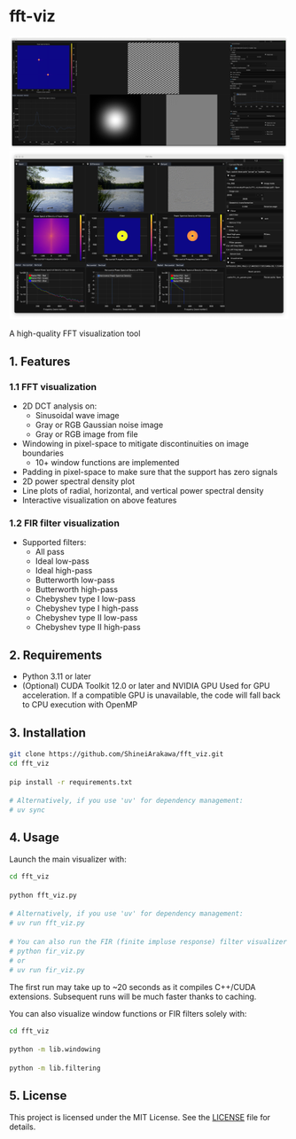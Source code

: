 # fft-viz

![teaser_fft_viz](/assets/teaser_fft_viz.png)
![teaser_fir_viz](/assets/teaser_fir_viz.png)

A high-quality FFT visualization tool

## 1. Features

### 1.1 FFT visualization

- 2D DCT analysis on:
  - Sinusoidal wave image
  - Gray or RGB Gaussian noise image
  - Gray or RGB image from file
- Windowing in pixel-space to mitigate discontinuities on image boundaries
  - 10+ window functions are implemented
- Padding in pixel-space to make sure that the support has zero signals
- 2D power spectral density plot
- Line plots of radial, horizontal, and vertical power spectral density
- Interactive visualization on above features

### 1.2 FIR filter visualization

- Supported filters:
  - All pass
  - Ideal low-pass
  - Ideal high-pass
  - Butterworth low-pass
  - Butterworth high-pass
  - Chebyshev type I low-pass
  - Chebyshev type I high-pass
  - Chebyshev type II low-pass
  - Chebyshev type II high-pass

## 2. Requirements

- Python 3.11 or later
- (Optional) CUDA Toolkit 12.0 or later and NVIDIA GPU
  Used for GPU acceleration. If a compatible GPU is unavailable, the code will fall back to CPU execution with OpenMP

## 3. Installation

```bash
git clone https://github.com/ShineiArakawa/fft_viz.git
cd fft_viz

pip install -r requirements.txt

# Alternatively, if you use 'uv' for dependency management:
# uv sync
```

## 4. Usage

Launch the main visualizer with:

```bash
cd fft_viz

python fft_viz.py

# Alternatively, if you use 'uv' for dependency management:
# uv run fft_viz.py

# You can also run the FIR (finite impluse response) filter visualizer with:
# python fir_viz.py
# or
# uv run fir_viz.py
```

The first run may take up to ~20 seconds as it compiles C++/CUDA extensions. Subsequent runs will be much faster thanks to caching.

You can also visualize window functions or FIR filters solely with:

```bash
cd fft_viz

python -m lib.windowing

python -m lib.filtering
```

## 5. License

This project is licensed under the MIT License. See the [LICENSE](/LICENSE) file for details.
